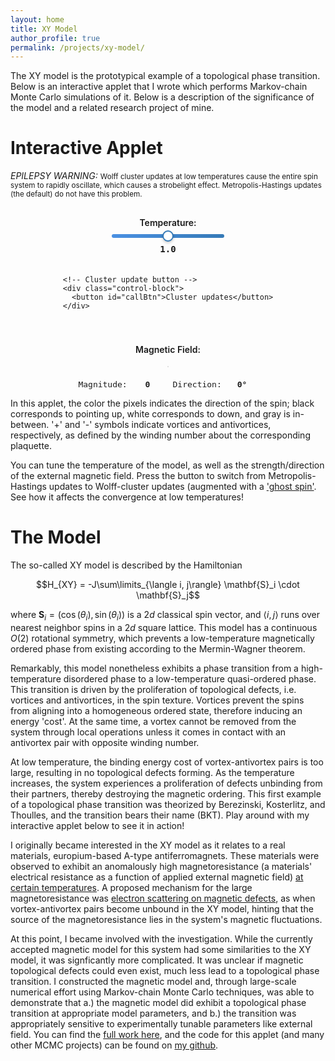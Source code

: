 ```yaml
---
layout: home 
title: XY Model
author_profile: true
permalink: /projects/xy-model/
---
```


The XY model is the prototypical example of a topological phase transition. Below is an interactive applet that I wrote
which performs Markov-chain Monte Carlo simulations of it. Below is a description of the significance of the model and 
a related research project of mine.

# Interactive Applet

*EPILEPSY WARNING:*
<small>
Wolff cluster updates at low temperatures cause the entire spin system to rapidly oscillate, which causes a strobelight effect.
Metropolis-Hastings updates (the default) do not have this problem.
</small>
<div class="canvas-container">
  <canvas id="canvas" oncontextmenu="event.preventDefault()"></canvas>
</div>

<div class="controls-columns">
  <!-- Left column: Temperature + Cluster update -->
  <div class="controls-column">
    <!-- Temperature slider -->
    <div class="control-block">
      <label for="slider">Temperature:</label>
      <input type="range" id="slider" min="0" max="100" value="50">
      <span id="sliderValue">1.0</span>
    </div>

    <!-- Cluster update button -->
    <div class="control-block">
      <button id="callBtn">Cluster updates</button>
    </div>
  </div>

  <!-- Right column: Magnetic field -->
  <div class="controls-column">
    <div class="control-block">
      <label>Magnetic Field:</label>
      <canvas id="fieldCanvas" width="100" height="100"></canvas>
      <div class="field-readout">
        <span>Magnitude: <span id="fieldMag">0</span></span>  
        <span>Direction: <span id="fieldDir">0°</span></span>
      </div>
    </div>
  </div>
</div>

<style>
  .canvas-container { 
    width: 100%; 
    max-width: 800px; 
    margin: 0 auto 30px auto; 
  }
  #canvas { 
    width: 100%; 
    height: auto; 
    display: block; 
  }

  .controls-columns {
    display: flex;
    justify-content: center;
    gap: 40px;
    flex-wrap: wrap;
  }
  
  .controls-column {
    display: flex;
    flex-direction: column;
    align-items: center;
    gap: 20px;
    min-width: 200px;
  }
  
  .control-block {
    display: flex;
    flex-direction: column;
    align-items: center;
    text-align: center;
    width: 100%;
  }
  
  .control-block label {
    margin-bottom: 8px; 
    font-weight: 600;
    font-size: 14px; 
    display: block;
  }
  
  .field-readout {
    display: flex;
    justify-content: center;
    gap: 15px;
    margin-top: 10px;
  }
  
  .field-readout span {
    font-family: monospace;
    font-size: 13px;
    text-align: center;
  }

  /* Fixed width for dynamic text elements */
  #sliderValue {
    display: inline-block;
    width: 40px;
    text-align: center;
    font-family: monospace;
    font-weight: 600;
    margin-top: 5px;
  }

  #fieldMag, #fieldDir {
    display: inline-block;
    width: 50px;
    text-align: center;
    font-weight: 600;
  }

  button { 
    padding: 12px 24px; 
    font-size: 16px; 
    font-weight: 600;
    border: none;
    border-radius: 10px;
    background: linear-gradient(135deg, #4a90e2, #357ab7);
    color: white;
    cursor: pointer;
    box-shadow: 0 4px 8px rgba(0,0,0,0.15);
    transition: background 0.3s ease, transform 0.15s ease, box-shadow 0.3s ease;
    width: auto;
    min-width: 150px;
  }

  button:hover { 
    background: linear-gradient(135deg, #5aa0f2, #4688c7);
    box-shadow: 0 6px 12px rgba(0,0,0,0.2);
    transform: translateY(-2px);
  }

  button:active {
    background: linear-gradient(135deg, #3a78c2, #2e639e);
    transform: translateY(0);
    box-shadow: 0 3px 6px rgba(0,0,0,0.15);
  }

  input[type=range] {
    -webkit-appearance: none;
    width: 180px;
    height: 6px;
    border-radius: 5px;
    background: linear-gradient(90deg, #4a90e2, #357ab7);
    outline: none;
    transition: background 0.3s ease;
    cursor: pointer;
    margin-bottom: 5px;
  }

  input[type=range]:hover {
    background: linear-gradient(90deg, #5aa0f2, #4688c7);
  }

  /* Chrome, Safari, Edge */
  input[type=range]::-webkit-slider-thumb {
    -webkit-appearance: none;
    appearance: none;
    width: 18px;
    height: 18px;
    border-radius: 50%;
    background: white;
    border: 2px solid #357ab7;
    box-shadow: 0 2px 4px rgba(0,0,0,0.2);
    cursor: pointer;
    transition: transform 0.15s ease, border-color 0.3s ease;
  }

  input[type=range]::-webkit-slider-thumb:hover {
    transform: scale(1.1);
    border-color: #5aa0f2;
  }

  /* Firefox */
  input[type=range]::-moz-range-thumb {
    width: 18px;
    height: 18px;
    border-radius: 50%;
    background: white;
    border: 2px solid #357ab7;
    box-shadow: 0 2px 4px rgba(0,0,0,0.2);
    cursor: pointer;
    transition: transform 0.15s ease, border-color 0.3s ease;
  }

  input[type=range]::-moz-range-thumb:hover {
    transform: scale(1.1);
    border-color: #5aa0f2;
  }

  /* Track for Firefox */
  input[type=range]::-moz-range-track {
    height: 6px;
    border-radius: 5px;
    background: linear-gradient(90deg, #4a90e2, #357ab7);
  }

  #fieldCanvas { 
    display: block;
    border: 1px solid #ccc; 
    border-radius: 50%; 
    cursor: crosshair; 
    margin: 10px auto;
  }
</style>

<script>
var Module = {
  canvas: document.getElementById('canvas'),
  onRuntimeInitialized: function () {
      const button = document.getElementById('callBtn');
      button.addEventListener("click", function() {
          Module.ccall("button_callback", "void");
      });

      const slider = document.getElementById('slider');
      const display = document.getElementById('sliderValue');

      slider.addEventListener("input", function() {
          const maxTemp = 2.0;
          const minTemp = 0.0;

          const idx = parseInt(slider.value);
          const val = minTemp + idx * (maxTemp - minTemp) / 100.0;
          console.log(`Calling slider_callback. Val = ${val}`);
          display.textContent = val.toFixed(2);
          Module.ccall("slider_callback", "void", ["number"], [val]);
      });
  }
};

// --- Radial magnetic field controller ---
const canvasField = document.getElementById("fieldCanvas");
const ctx = canvasField.getContext("2d");
const magSpan = document.getElementById("fieldMag");
const dirSpan = document.getElementById("fieldDir");

const center = { x: canvasField.width / 2, y: canvasField.height / 2 };
const radius = canvasField.width / 2 - 5;
let fieldVec = { x: 0, y: 0 };

function drawController() {
  ctx.clearRect(0, 0, canvasField.width, canvasField.height);
  // Outer circle
  ctx.beginPath();
  ctx.arc(center.x, center.y, radius, 0, Math.PI * 2);
  ctx.stroke();
  // Vector
  ctx.beginPath();
  ctx.moveTo(center.x, center.y);
  ctx.lineTo(center.x + fieldVec.x, center.y + fieldVec.y);
  ctx.strokeStyle = "red";
  ctx.stroke();
  ctx.strokeStyle = "black";
}

function updateField(x, y) {
  let dx = x - center.x;
  let dy = y - center.y;
  let mag = Math.sqrt(dx*dx + dy*dy);
  if (mag > radius) {
    dx *= radius / mag;
    dy *= radius / mag;
    mag = radius;
  }
  fieldVec = { x: dx, y: dy };
  let magnitude = (mag / radius).toFixed(2);
  let angle = (Math.atan2(dy, dx) * 180 / Math.PI).toFixed(1);
  magSpan.textContent = magnitude;
  dirSpan.textContent = angle + "°";

  // Send normalized values to WASM backend
  Module.ccall("radial_callback", "void", ["number","number"], [dx / radius, dy / radius]);

  drawController();
}

canvasField.addEventListener("mousedown", e => {
  function move(ev) {
    const rect = canvasField.getBoundingClientRect();
    updateField(ev.clientX - rect.left, ev.clientY - rect.top);
  }
  move(e);
  window.addEventListener("mousemove", move);
  window.addEventListener("mouseup", () => {
    window.removeEventListener("mousemove", move);
  }, { once: true });
});

drawController();
</script>

<script src="{{ '/assets/js/xymodel.js' | relative_url }}"></script>

In this applet, the color the pixels indicates the direction of the spin; black corresponds to pointing up, white corresponds to down, and gray is in-between.
'+' and '-' symbols indicate vortices and antivortices, respectively, as defined by the winding number about the corresponding plaquette.

You can tune the temperature of the model, as well as the strength/direction of the external magnetic field. Press the button to switch from Metropolis-Hastings
updates to Wolff-cluster updates (augmented with a ['ghost spin'](https://arxiv.org/abs/1805.04019). See how it affects the convergence at low temperatures!

# The Model

The so-called XY model is described by the Hamiltonian

$$H_{XY} = -J\sum\limits_{\langle i, j\rangle} \mathbf{S}_i \cdot \mathbf{S}_j$$

where $\mathbf{S}_i = (\cos(\theta_i), \sin(\theta_i))$ is a $2d$ classical spin vector, and $\langle i, j \rangle$ runs over nearest
neighbor spins in a $2d$ square lattice. This model has a continuous $O(2)$ rotational symmetry, which prevents a low-temperature
magnetically ordered phase from existing according to the Mermin-Wagner theorem. 

Remarkably, this model nonetheless exhibits a phase transition from a high-temperature disordered phase to a low-temperature quasi-ordered phase. 
This transition is driven by the proliferation of topological defects, i.e. vortices and antivortices, in the spin texture. Vortices prevent the spins from aligning 
into a homogeneous ordered state, therefore inducing an energy 'cost'. At the same time, a vortex cannot be removed from the system through local operations unless it comes 
in contact with an antivortex pair with opposite winding number.

At low temperature, the binding energy cost of vortex-antivortex pairs is too large, resulting in no topological defects forming. As the temperature increases, the system experiences a proliferation of defects 
unbinding from their partners, thereby destroying the magnetic ordering. This first example of a topological phase transition was theorized by
Berezinski, Kosterlitz, and Thoulles, and the transition bears their name (BKT). Play around with my interactive applet below to see it in action!

I originally became interested in the XY model as it relates to a real materials, europium-based A-type antiferromagnets.
These materials were observed to exhibit an anomalously high magnetoresistance (a materials' electrical resistance as a 
function of applied external magnetic field) [at certain temperatures](https://arxiv.org/abs/2102.00204). A proposed mechanism
for the large magnetoresistance was [electron scattering on magnetic defects](https://arxiv.org/abs/2104.12291), as when 
vortex-antivortex pairs become unbound in the XY model, hinting that the source of the magnetoresistance lies in the system's magnetic
fluctuations. 

At this point, I became involved with the investigation. While the currently accepted magnetic model for this system had some similarities
to the XY model, it was signficantly more complicated. It was unclear if magnetic topological defects could even exist, much less
lead to a topological phase transition. I constructed the magnetic model and, through large-scale numerical effort using Markov-chain Monte Carlo
techniques, was able to demonstrate that a.) the magnetic model did exhibit a topological phase transition at appropriate model parameters, and b.) 
the transition was appropriately sensitive to experimentally tunable parameters like external field. You can find the [full work here](https://arxiv.org/abs/2207.02361),
and the code for this applet (and many other MCMC projects) can be found on [my github](https://github.com/eliotheinrich/MonteCarlo).
